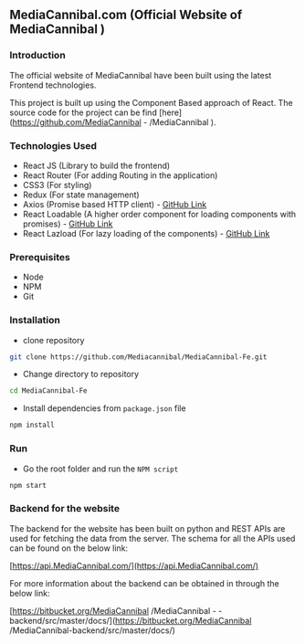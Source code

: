 ## MediaCannibal.com (Official Website of MediaCannibal   )

### Introduction
The official website of MediaCannibal    have been built using the latest Frontend technologies.

This project is built up using the Component Based approach of React. The source code for the project can be find [here](https://github.com/MediaCannibal - /MediaCannibal ).

### Technologies Used
- React JS (Library to build the frontend)
- React Router (For adding Routing in the application)
- CSS3 (For styling)
- Redux (For state management)
- Axios (Promise based HTTP client) - [GitHub Link](https://github.com/axios/axios)
- React Loadable (A higher order component for loading components with promises) - [GitHub Link](https://github.com/jamiebuilds/react-loadable)
- React Lazload (For lazy loading of the components) - [GitHub Link](https://github.com/jasonslyvia/react-lazyload)

### Prerequisites
- Node
- NPM
- Git

### Installation
- clone repository
```bash
git clone https://github.com/Mediacannibal/MediaCannibal-Fe.git
```
- Change directory to repository
```bash
cd MediaCannibal-Fe 
```
- Install dependencies from `package.json` file
```bash
npm install
```

### Run
- Go the root folder and run the `NPM script`
```bash
npm start
```

### Backend for the website

The backend for the website has been built on python and REST APIs are used for fetching the data from the server. The schema for all the APIs used can be found on the below link:

[https://api.MediaCannibal.com/](https://api.MediaCannibal.com/)

For more information about the backend can be obtained in through the below link:

[https://bitbucket.org/MediaCannibal  /MediaCannibal - -backend/src/master/docs/](https://bitbucket.org/MediaCannibal  /MediaCannibal-backend/src/master/docs/)